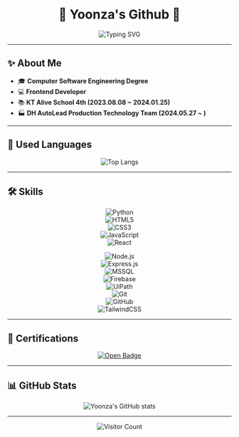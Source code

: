 <!-- 헤더 -->
<div align="center">

# 🐰 Yoonza's Github 🐰  

![Typing SVG](https://readme-typing-svg.demolab.com?font=Fira+Code&size=32&pause=1000&color=F7C04A&center=true&vCenter=true&width=600&lines=Welcome+to+Yoonza's+Github!;Frontend+Developer;Software+Engineer;Always+Learning+🚀)

</div>

---

## ✨ About Me
- 🎓 **Computer Software Engineering Degree**
- 💻 **Frontend Developer**
- 📚 **KT Alive School 4th (2023.08.08 ~ 2024.01.25)**
- 🏭 **DH AutoLead Production Technology Team (2024.05.27 ~ )**

---

## 🚀 Used Languages
<div align="center">
  
![Top Langs](https://github-readme-stats.vercel.app/api/top-langs/?username=yoonza&layout=compact&theme=radical)

</div>

---

## 🛠 Skills
<div align="center">

<!-- 기본 스킬 -->
![Python](https://img.shields.io/badge/Python-3776AB?style=for-the-badge&logo=python&logoColor=white)  
![HTML5](https://img.shields.io/badge/HTML5-E34F26?style=for-the-badge&logo=html5&logoColor=white)  
![CSS3](https://img.shields.io/badge/CSS3-1572B6?style=for-the-badge&logo=css3&logoColor=white)  
![JavaScript](https://img.shields.io/badge/JavaScript-ffb13b?style=for-the-badge&logo=javascript&logoColor=white)  
![React](https://img.shields.io/badge/React-20232A?style=for-the-badge&logo=react&logoColor=61DAFB)

<!-- 추가 스킬 -->
![Node.js](https://img.shields.io/badge/Node.js-339933?style=for-the-badge&logo=node.js&logoColor=white)  
![Express.js](https://img.shields.io/badge/Express.js-000000?style=for-the-badge&logo=express&logoColor=white)  
![MSSQL](https://img.shields.io/badge/MSSQL-CC2927?style=for-the-badge&logo=microsoftsqlserver&logoColor=white)  
![Firebase](https://img.shields.io/badge/Firebase-FFCA28?style=for-the-badge&logo=firebase&logoColor=black)  
![UiPath](https://img.shields.io/badge/UiPath-FF6F00?style=for-the-badge&logo=uipath&logoColor=white)  
![Git](https://img.shields.io/badge/Git-F05032?style=for-the-badge&logo=git&logoColor=white)  
![GitHub](https://img.shields.io/badge/GitHub-181717?style=for-the-badge&logo=github&logoColor=white)  
![TailwindCSS](https://img.shields.io/badge/TailwindCSS-06B6D4?style=for-the-badge&logo=tailwindcss&logoColor=white)

</div>

---

## 🏅 Certifications
<div align="center">

[![Open Badge](https://nlp.netlearning.co.jp/api/v1.0/openbadge/v2/Assertion/b0Z2eDJkQ1piWXRCVllSaldwdE9PZz09/image)](https://nlp.netlearning.co.jp/api/v1.0/openbadge/v2/Assertion/b0Z2eDJkQ1piWXRCVllSaldwdE9PZz09)

</div>

---

## 📊 GitHub Stats
<div align="center">

![Yoonza's GitHub stats](https://github-readme-stats.vercel.app/api?username=yoonza&show_icons=true&theme=tokyonight)  

</div>

---

<div align="center">

![Visitor Count](https://komarev.com/ghpvc/?username=yoonza&color=blue&style=flat-square&label=Visitors)

</div>
